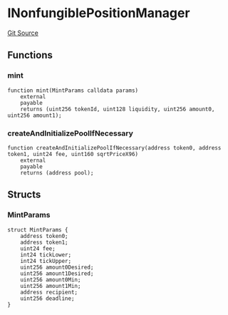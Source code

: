 # INonfungiblePositionManager
[Git Source](https://cardpay-test.com/git@gitlab.stablecoin/unlimit-defi/blob/c7db5af1f45d7a5d76d56fec25448244aa8d00e7/contracts/mock/INonfungiblePositionManager.sol)


## Functions
### mint


```solidity
function mint(MintParams calldata params)
    external
    payable
    returns (uint256 tokenId, uint128 liquidity, uint256 amount0, uint256 amount1);
```

### createAndInitializePoolIfNecessary


```solidity
function createAndInitializePoolIfNecessary(address token0, address token1, uint24 fee, uint160 sqrtPriceX96)
    external
    payable
    returns (address pool);
```

## Structs
### MintParams

```solidity
struct MintParams {
    address token0;
    address token1;
    uint24 fee;
    int24 tickLower;
    int24 tickUpper;
    uint256 amount0Desired;
    uint256 amount1Desired;
    uint256 amount0Min;
    uint256 amount1Min;
    address recipient;
    uint256 deadline;
}
```

